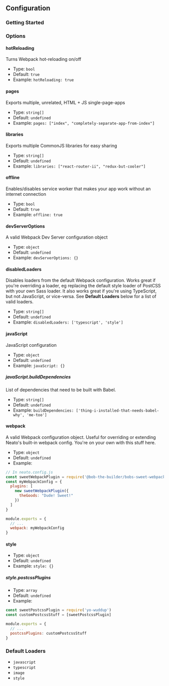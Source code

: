 ## Configuration

### Getting Started

### Options

#### hotReloading
Turns Webpack hot-reloading on/off
- Type: `bool`
- Default: `true`
- Example: `hotReloading: true`

#### pages
Exports multiple, unrelated, HTML + JS single-page-apps
- Type: `string[]`
- Default: `undefined`
- Example: `pages: ["index", "completely-separate-app-from-index"]`

#### libraries
Exports multiple CommonJS libraries for easy sharing
- Type: `string[]`
- Default: `undefined`
- Example: `libraries: ["react-router-ii", "redux-but-cooler"]`

#### offline
Enables/disables service worker that makes your app work without an internet connection
- Type: `bool`
- Default: `true`
- Example: `offline: true`

#### devServerOptions
A valid Webpack Dev Server configuration object
- Type: `object`
- Default: `undefined`
- Example: `devServerOptions: {}`

#### disabledLoaders
Disables loaders from the default Webpack configuration.
Works great if you're overriding a loader, eg replacing the default
style loader of PostCSS with your own Sass loader.
It also works great if you're using TypeScript, but not JavaScript, or vice-versa.
See **Default Loaders** below for a list of valid loaders.
- Type: `string[]`
- Default: `undefined`
- Example: `disabledLoaders: ['typescript', 'style']`

#### javaScript
JavaScript configuration
- Type: `object`
- Default: `undefined`
- Example: `javaScript: {}`

##### javaScript.buildDependencies
List of dependencies that need to be built with Babel.
- Type: `string[]`
- Default: `undefined`
- Example: `buildDependencies: ['thing-i-installed-that-needs-babel-why', 'me-too']`

#### webpack
A valid Webpack configuration object. Useful for overriding or extending Neato's built-in webpack config. You're on your own with this stuff here.
- Type: `object`
- Default: `undefined`
- Example:

```js
// In neato.config.js
const sweetWebpackPlugin = require('@bob-the-builder/bobs-sweet-webpack-goodness')
const myWebpackConfig = {
  plugins: [
    new sweetWebpackPlugin({
      theGoods: "Dude! Sweet!"
    })
  ]
}

module.exports = {
  // ...
  webpack: myWebpackConfig
}
```

#### style
- Type: `object`
- Default: `undefined`
- Example: `style: {}`

##### style.postcssPlugins
- Type: `array`
- Default: `undefined`
- Example:

```js
const sweetPostcssPlugin = require('yo-wuddup')
const customPostcssStuff = [sweetPostcssPlugin]

module.exports = {
  // ...
  postcssPlugins: customPostcssStuff
}
```

### Default Loaders
- `javascript`
- `typescript`
- `image`
- `style`
